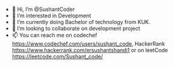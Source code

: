 - 👋 Hi, I’m @SushantCoder
- 👀 I’m interested in Development
- 🌱 I’m currently doing Bachelor of technology from KUK.
- 💞️ I’m looking to collaborate on development project
- 📫 You can reach me on codechef https://www.codechef.com/users/sushant_code, HackerRank https://www.hackerrank.com/ersushantshandi1 or on leetCode https://leetcode.com/Sushant_code/


<!---
SushantCoder/SushantCoder is a ✨ special ✨ repository because its `README.md` (this file) appears on your GitHub profile.
You can click the Preview link to take a look at your changes.
--->
